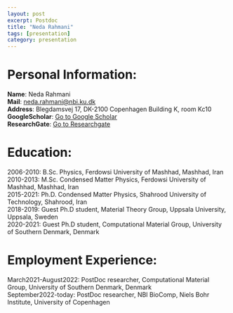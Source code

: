 ```yaml
---
layout: post
excerpt: Postdoc 
title: "Neda Rahmani"
tags: [presentation]
category: presentation
---
```




# Personal Information:
**Name**: Neda Rahmani<br />
**Mail**: [neda.rahmani@nbi.ku.dk](neda.rahmani@nbi.ku.dk)<br />
**Address**: Blegdamsvej 17, DK-2100 Copenhagen Building K, room Kc10<br />
**GoogleScholar**: [Go to Google Scholar](https://scholar.google.com/citations?hl=en&user=5C41is0AAAAJ)<br />
**ResearchGate**: [Go to Researchgate](https://www.researchgate.net/profile/Neda-Rahmani-2)

# Education:
2006-2010: B.Sc. Physics, Ferdowsi University of Mashhad, Mashhad, Iran<br />
2010-2013: M.Sc. Condensed Matter Physics, Ferdowsi University of Mashhad, Mashhad, Iran <br />
2015-2021: Ph.D. Condensed Matter Physics, Shahrood University of Technology, Shahrood, Iran <br />
2018-2019: Guest Ph.D student, Material Theory Group, Uppsala University, Uppsala, Sweden<br/>
2020-2021: Guest Ph.D student, Computational Material Group, University of Southern Denmark, Denmark<br/>
 
# Employment Experience:
March2021-August2022: PostDoc researcher, Computational Material Group, University of Southern Denmark, Denmark<br/>
September2022-today: PostDoc researcher, NBI BioComp, Niels Bohr Institute, University of Copenhagen<br/>
